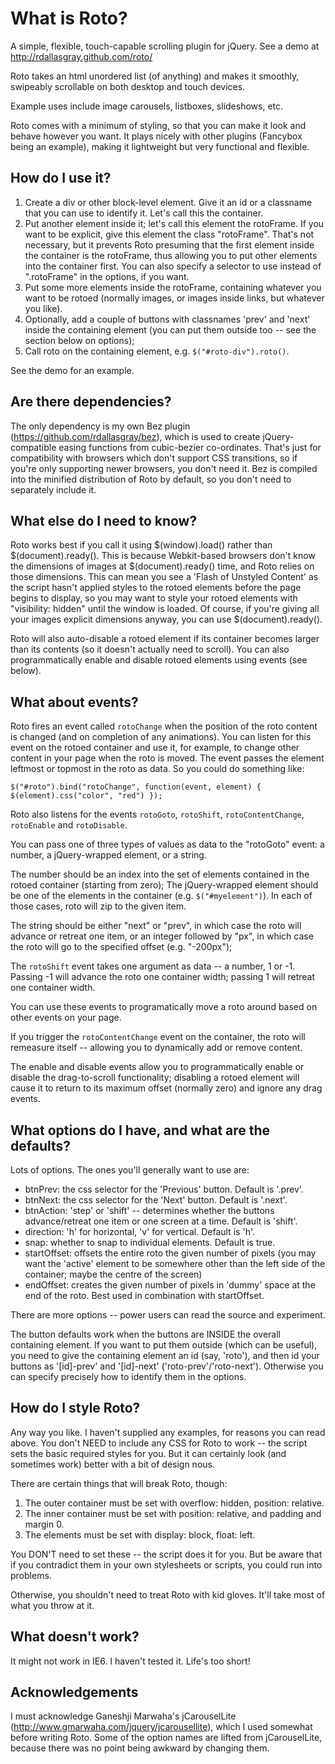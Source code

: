 What is Roto?
=============
A simple, flexible, touch-capable scrolling plugin for jQuery.
See a demo at http://rdallasgray.github.com/roto/

Roto takes an html unordered list (of anything) and makes it smoothly, swipeably scrollable on both desktop and touch devices.

Example uses include image carousels, listboxes, slideshows, etc.

Roto comes with a minimum of styling, so that you can make it look and behave however you want. It plays nicely with other plugins (Fancybox being an example), making it lightweight but very functional and flexible.


How do I use it?
----------------
1. Create a div or other block-level element. Give it an id or a classname that you can use to identify it. Let's call this the container.
2. Put another element inside it; let's call this element the rotoFrame. If you want to be explicit, give this element the class "rotoFrame". That's not necessary, but it prevents Roto presuming that the first element inside the container is the rotoFrame, thus allowing you to put other elements into the container first. You can also specify a selector to use instead of ".rotoFrame" in the options, if you want.
3. Put some more elements inside the rotoFrame, containing whatever you want to be rotoed (normally images, or images inside links, but whatever you like).
4. Optionally, add a couple of buttons with classnames 'prev' and 'next' inside the containing element (you can put them outside too -- see the section below on options);
5. Call roto on the containing element, e.g. `$("#roto-div").roto()`.

See the demo for an example.


Are there dependencies?
-----------------------
The only dependency is my own Bez plugin (https://github.com/rdallasgray/bez), which is used to create jQuery-compatible easing functions from cubic-bezier co-ordinates. That's just for compatibility with browsers which don't support CSS transitions, so if you're only supporting newer browsers, you don't need it. Bez is compiled into the minified distribution of Roto by default, so you don't need to separately include it.


What else do I need to know?
----------------------------
Roto works best if you call it using $(window).load() rather than $(document).ready(). This is because Webkit-based browsers don't know the dimensions of images at $(document).ready() time, and Roto relies on those dimensions. This can mean you see a 'Flash of Unstyled Content' as the script hasn't applied styles to the rotoed elements before the page begins to display, so you may want to style your rotoed elements with "visibility: hidden" until the window is loaded. Of course, if you're giving all your images explicit dimensions anyway, you can use $(document).ready().

Roto will also auto-disable a rotoed element if its container becomes larger than its contents (so it doesn't actually need to scroll). You can also programmatically enable and disable rotoed elements using events (see below).


What about events?
------------------
Roto fires an event called `rotoChange` when the position of the roto content is changed (and on completion of any animations). You can listen for this event on the rotoed container and use it, for example, to change other content in your page when the roto is moved. The event passes the element leftmost or topmost in the roto as data. So you could do something like:

`$("#roto").bind("rotoChange", function(event, element) { $(element).css("color", "red") });`

Roto also listens for the events `rotoGoto`, `rotoShift`,  `rotoContentChange`, `rotoEnable` and `rotoDisable`.

You can pass one of three types of values as data to the "rotoGoto" event: a number, a jQuery-wrapped element, or a string. 

The number should be an index into the set of elements contained in the rotoed container (starting from zero);
The jQuery-wrapped element should be one of the elements in the container (e.g. `$("#myelement")`).
In each of those cases, roto will zip to the given item.

The string should be either "next" or "prev", in which case the roto will advance or retreat one item, or an integer followed by "px", in which case the roto will go to the specified offset (e.g. "-200px");

The `rotoShift` event takes one argument as data -- a number, 1 or -1. Passing -1 will advance the roto one container width; passing 1 will retreat one container width.

You can use these events to programatically move a roto around based on other events on your page.

If you trigger the `rotoContentChange` event on the container, the roto will remeasure itself -- allowing you to dynamically add or remove content.

The enable and disable events allow you to programmatically enable or disable the drag-to-scroll functionality; disabling a rotoed element will cause it to return to its maximum offset (normally zero) and ignore any drag events.


What options do I have, and what are the defaults?
--------------------------------------------------
Lots of options. The ones you'll generally want to use are:

- btnPrev: the css selector for the 'Previous' button. Default is '.prev'.
- btnNext: the css selector for the 'Next' button. Default is '.next'.
- btnAction: 'step' or 'shift' -- determines whether the buttons advance/retreat one item or one screen at a time. Default is 'shift'.
- direction: 'h' for horizontal, 'v' for vertical. Default is 'h'.
- snap: whether to snap to individual elements. Default is true.
- startOffset: offsets the entire roto the given number of pixels (you may want the 'active' element to be somewhere other than the left side of the container; maybe the centre of the screen)
- endOffset: creates the given number of pixels in 'dummy' space at the end of the roto. Best used in combination with startOffset.

There are more options -- power users can read the source and experiment.

The button defaults work when the buttons are INSIDE the overall containing element. If you want to put them outside (which can be useful), you need to give the containing element an id (say, 'roto'), and then id your buttons as '[id]-prev' and '[id]-next' ('roto-prev'/'roto-next'). Otherwise you can specify precisely how to identify them in the options.


How do I style Roto?
--------------------
Any way you like. I haven't supplied any examples, for reasons you can read above. You don't NEED to include any CSS for Roto to work -- the script sets the basic required styles for you. But it can certainly look (and sometimes work) better with a bit of design nous.

There are certain things that will break Roto, though:

1. The outer container must be set with overflow: hidden, position: relative.
2. The inner container must be set with position: relative, and padding and margin 0.
3. The elements must be set with display: block, float: left.

You DON'T need to set these -- the script does it for you. But be aware that if you contradict them in your own stylesheets or scripts, you could run into problems.

Otherwise, you shouldn't need to treat Roto with kid gloves. It'll take most of what you throw at it.


What doesn't work?
------------------
It might not work in IE6. I haven't tested it. Life's too short!


Acknowledgements
----------------
I must acknowledge Ganeshji Marwaha's jCarouselLite (http://www.gmarwaha.com/jquery/jcarousellite), which I used somewhat before writing Roto. Some of the option names are lifted from jCarouselLite, because there was no point being awkward by changing them.
